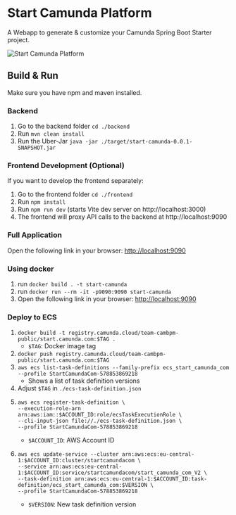 # Start Camunda Platform

A Webapp to generate & customize your Camunda Spring Boot Starter project.

![Start Camunda Platform](./screenshot.png)

## Build & Run

Make sure you have npm and maven installed.

### Backend
1. Go to the backend folder `cd ./backend`
2. Run `mvn clean install`
3. Run the Uber-Jar `java -jar ./target/start-camunda-0.0.1-SNAPSHOT.jar`

### Frontend Development (Optional)
If you want to develop the frontend separately:
1. Go to the frontend folder `cd ./frontend`
2. Run `npm install`
3. Run `npm run dev` (starts Vite dev server on http://localhost:3000)
4. The frontend will proxy API calls to the backend at http://localhost:9090

### Full Application
Open the following link in your browser: [http://localhost:9090](http://localhost:9090)

### Using docker
1. run `docker build . -t start-camunda`
2. run `docker run --rm -it -p9090:9090 start-camunda`
3. Open the following link in your browser: [http://localhost:9090](http://localhost:9090)

### Deploy to ECS

1. `docker build -t registry.camunda.cloud/team-cambpm-public/start.camunda.com:$TAG .`
   * `$TAG`: Docker image tag
2. `docker push registry.camunda.cloud/team-cambpm-public/start.camunda.com:$TAG`
3. `aws ecs list-task-definitions --family-prefix ecs_start_camunda_com --profile StartCamundaCom-578853869218`
   * Shows a list of task definition versions
4. Adjust `$TAG` in `./ecs-task-definition.json` 
5. ```
   aws ecs register-task-definition \
   --execution-role-arn arn:aws:iam::$ACCOUNT_ID:role/ecsTaskExecutionRole \
   --cli-input-json file://./ecs-task-definition.json \
   --profile StartCamundaCom-578853869218
   ```
   * `$ACCOUNT_ID`: AWS Account ID
6. ```
   aws ecs update-service --cluster arn:aws:ecs:eu-central-1:$ACCOUNT_ID:cluster/startcamundacom \
   --service arn:aws:ecs:eu-central-1:$ACCOUNT_ID:service/startcamundacom/start_camunda_com_V2 \
   --task-definition arn:aws:ecs:eu-central-1:$ACCOUNT_ID:task-definition/ecs_start_camunda_com:$VERSION \
   --profile StartCamundaCom-578853869218
   ```
   * `$VERSION`: New task definition version